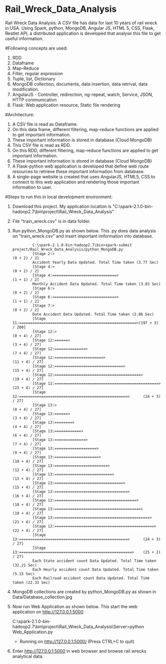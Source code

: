 # Rail_Wreck_Data_Analysis
Rail Wreck Data Analysis: A CSV file has data for last 10 years of rail wreck in USA. Using Spark, python, MongoDB, Angular JS, HTML 5, CSS,
Flask, Restlet API, a distributed application is developed that analyse this file to get useful information.

#Following concepts are used:
1. RDD
2. Dataframe
3. Map-Reduce
4. Filter, regular expression
5. Tuple, list, Dictionary
6. MongoDB collection, documents, data insertion, data retrival, data modification.
7. AngularJS - Controller, redirection, ng-repeat, watch, Service, JSON, HTTP communication
8. Flask: Web application resource, Static file rendering

#Architecture:

1. A CSV file is read as Dataframe.
2. On this data frame, different filtering, map-reduce functions are applied to get important information.
3. These important information is stored in database (Cloud MongoDB)
4. This CSV file is read as RDD.
5. On this RDD, different filtering, map-reduce functions are applied to get important information.
6. These important information is stored in database (Cloud MongoDB)
7. A Flask-python web application is developed that define web route resources to retrieve these important information from database.
8. A single-page website is created that uses AngularJS, HTML5, CSS to connect to this web application and rendering those important information to user.

#Steps to run this in local development environment:

1. Download this project. My application location is "C:\spark-2.1.0-bin-hadoop2.7\bin\project\Rail_Wreck_Data_Analysis"
2. File "train_wreck.csv" is in data folder.
3. Run python_MongoDB.py as shown below. This .py does data analysis on "train_wreck.csv" and insert important imformation into database.

                C:\spark-2.1.0-bin-hadoop2.7\bin>spark-submit project/Rail_Wreck_Data_Analysis/python_MongoDB.py
                [Stage 2:>                                                          (0 + 2) / 2]
                Accident Yearly Data Updated. Total Time taken (3.77 Sec)
                [Stage 4:>                                                          (0 + 2) / 2]
                [Stage 4:=============================>                             (1 + 1) / 2]
                Monthly Accident Data Updated. Total Time taken (3.03 Sec)
                [Stage 6:>                                                          (0 + 2) / 2]
                [Stage 6:=============================>                             (1 + 1) / 2]
                [Stage 7:>                                                          (0 + 2) / 2]
                Date Accident Data Updated. Total Time taken (2.86 Sec)
                [Stage 11:=====================================================>(197 + 3) / 200]
                [Stage 12:>                                                        (0 + 4) / 27]
                [Stage 12:======>                                                  (3 + 4) / 27]
                [Stage 12:==============>                                          (7 + 4) / 27]
                [Stage 12:======================>                                 (11 + 4) / 27]
                [Stage 12:===============================>                        (15 + 4) / 27]
                [Stage 12:=======================================>                (19 + 4) / 27]
                [Stage 12:===============================================>        (23 + 4) / 27]
                [Stage 12:=================================================>      (24 + 3) / 27]
                [Stage 13:>                                                        (0 + 4) / 27]
                [Stage 13:======>                                                  (3 + 4) / 27]
                [Stage 13:========>                                                (4 + 4) / 27]
                [Stage 13:============>                                            (6 + 4) / 27]
                [Stage 13:==============>                                          (7 + 4) / 27]
                [Stage 13:===================>                                     (9 + 4) / 27]
                [Stage 13:====================>                                   (10 + 4) / 27]
                [Stage 13:========================>                               (12 + 4) / 27]
                [Stage 13:==========================>                             (13 + 4) / 27]
                [Stage 13:===============================>                        (15 + 4) / 27]
                [Stage 13:=================================>                      (16 + 4) / 27]
                [Stage 13:=====================================>                  (18 + 4) / 27]
                [Stage 13:=======================================>                (19 + 4) / 27]
                [Stage 13:===========================================>            (21 + 4) / 27]
                [Stage 13:=============================================>          (22 + 4) / 27]
                [Stage 13:=================================================>      (24 + 3) / 27]
                [Stage 13:===================================================>    (25 + 2) / 27]
                Each State accident count Data Updated. Total Time taken (32.21 Sec)
                Each Hourly accident count Data Updated. Total Time taken (5.15 Sec)
                Each Railroad accident count Data Updated. Total Time taken (22.33 Sec)
                 
4. MongoDB collections are created by python_MongoDB.py as shown in Data/Database_collection.jpg
5. Now run Web Application as shown below. This start the web application on http://127.0.0.1:5000

      C:\spark-2.1.0-bin-hadoop2.7\bin\project\Rail_Wreck_Data_Analysis\Server>python Web_Application.py
      * Running on http://127.0.0.1:5000/ (Press CTRL+C to quit)
      
6. Enter http://127.0.0.1:5000 in web browser and browse rail wrecks analytical data.
